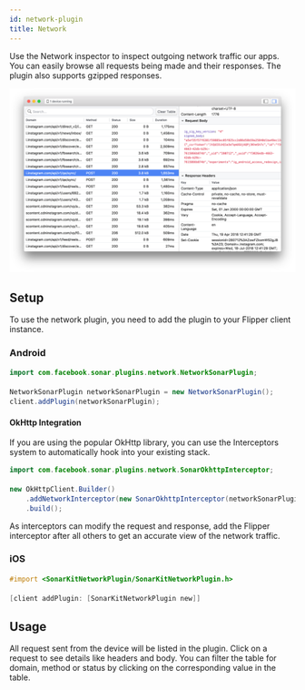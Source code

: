 ```yaml
---
id: network-plugin
title: Network
---
```


Use the Network inspector to inspect outgoing network traffic our apps. You can easily browse all requests being made and their responses. The plugin also supports gzipped responses.

![Network plugin](/docs/assets/network.png)

## Setup

To use the network plugin, you need to add the plugin to your Flipper client instance.

### Android

```java
import com.facebook.sonar.plugins.network.NetworkSonarPlugin;

NetworkSonarPlugin networkSonarPlugin = new NetworkSonarPlugin();
client.addPlugin(networkSonarPlugin);
```

#### OkHttp Integration

If you are using the popular OkHttp library, you can use the Interceptors system to automatically hook into your existing stack.

```java
import com.facebook.sonar.plugins.network.SonarOkhttpInterceptor;

new OkHttpClient.Builder()
    .addNetworkInterceptor(new SonarOkhttpInterceptor(networkSonarPlugin))
    .build();
```

As interceptors can modify the request and response, add the Flipper interceptor after all others to get an accurate view of the network traffic.

### iOS

```objective-c
#import <SonarKitNetworkPlugin/SonarKitNetworkPlugin.h>

[client addPlugin: [SonarKitNetworkPlugin new]]
```

## Usage

All request sent from the device will be listed in the plugin. Click on a request to see details like headers and body. You can filter the table for domain, method or status by clicking on the corresponding value in the table.

